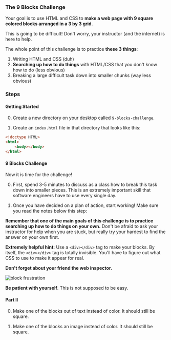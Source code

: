 ### The 9 Blocks Challenge

Your goal is to use HTML and CSS to __make a web page with 9 square colored blocks arranged in a 3 by 3 grid__.

This is going to be difficult! Don't worry, your instructor (and the internet) is here to help.

The whole point of this challenge is to practice __these 3 things__:
1) Writing HTML and CSS (duh)
2) __Searching up how to do things__ with HTML/CSS that you don't know how to do (less obvious)
3) Breaking a large difficult task down into smaller chunks (way less obvious)

### Steps

#### Getting Started

0) Create a new directory on your desktop called `9-blocks-challenge`.

1) Create an `index.html` file in that directory that looks like this:

```html
<!doctype HTML>
<html>
    <body></body>
</html>
```

#### 9 Blocks Challenge

Now it is time for the challenge!

0) First, spend 3-5 minutes to discuss as a class how to break this task down into smaller pieces. This is an extremely important skill that software engineers have to use every single day.

1) Once you have decided on a plan of action, start working! Make sure you read the notes below this step:

__Remember that one of the main goals of this challenge is to practice searching up how to do things on your own.__ Don't be afraid to ask your instructor for help when you are stuck, but really try your hardest to find the answer on your own first.

__Extremely helpful hint:__ Use a `<div></div>` tag to make your blocks. By itself, the `<div></div>` tag is totally invisible. You'll have to figure out what CSS to use to make it appear for real.

__Don't forget about your friend the web inspector.__

![block frustration](https://media.giphy.com/media/i9WdxTfoTB89G/giphy.gif)

__Be patient with yourself__. This is not supposed to be easy.

#### Part II

0) Make one of the blocks out of text instead of color. It should still be square.

1) Make one of the blocks an image instead of color. It should still be square.
